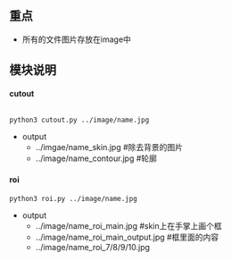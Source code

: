 ## 重点
* 所有的文件图片存放在image中

## 模块说明

#### cutout

```shell
  
python3 cutout.py ../image/name.jpg

```
* output
  * ../imgae/name_skin.jpg #除去背景的图片
  * ../image/name_contour.jpg #轮廓

#### roi

```shell
python3 roi.py ../image/name.jpg
```
* output
  * ../image/name_roi_main.jpg #skin上在手掌上画个框
  * ../image/name_roi_main_output.jpg #框里面的内容
  * ../image/name_roi_7/8/9/10.jpg
